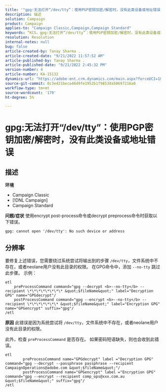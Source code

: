 ```yaml
---
title: '"gpg:无法打开“/dev/tty”：使用PGP密钥加密/解密时，没有此类设备或地址错误”'
description: 描述
solution: Campaign
product: Campaign
applies-to: "Campaign Classic,Campaign,Campaign Standard"
keywords: “KCS，gpg:无法打开“/dev/tty”：使用PGP密钥加密/解密时，没有此类设备或地址错误”
resolution: Resolution
internal-notes: null
bug: false
article-created-by: Tanay Sharma .
article-created-date: "9/21/2022 11:57:52 AM"
article-published-by: Tanay Sharma .
article-published-date: "9/21/2022 2:45:32 PM"
version-number: 4
article-number: KA-15132
dynamics-url: "https://adobe-ent.crm.dynamics.com/main.aspx?forceUCI=1&pagetype=entityrecord&etn=knowledgearticle&id=16788499-a439-ed11-9db1-002248086735"
source-git-commit: 0c3e421beca46d9fe1952b1f98538a50697216a0
workflow-type: tm+mt
source-wordcount: '179'
ht-degree: 5%

---
```


# gpg:无法打开“/dev/tty”：使用PGP密钥加密/解密时，没有此类设备或地址错误

## 描述

<b>环境</b>
- Campaign Classic
- [!DNL Campaign]
- Campaign Standard



<b>问题/症状</b>
使用encrypt post-process命令或decrypt preprocess命令时获取以下错误。


```
gpg: cannot open '/dev/tty': No such device or address
```





## 分辨率


要修复上述错误，您需要绕过系统尝试将输出到的步骤 `/dev/tty`，文件系统中不存在，或者neolane用户没有此目录的权限。 在GPG命令中，添加 `--no-tty` 跳过此步骤。 示例：


```
etl
    preProcessCommand command="gpg --decrypt <b>--no-tty</b> --recipient \*\*\*\*\*\*\*\* &quot;$fileName&quot;" label="Decryption GPG" name="GPGdecrypt"/
    postProcessCommand command="gpg --encrypt <b>--no-tty</b> --recipient \*\*\*\*\*\*\* &quot;$fileName&quot;" label="Encryption GPG" name="GPGencrypt" suffix="gpg"/
/etl
```

<b>原因</b>
此错误是因为系统尝试将 `/dev/tty`，文件系统中不存在，或者neolane用户没有此目录的权限。

此外，检查 `preProcessCommand` 是否存在。 如果密码短语缺失，则也会收到此错误。


```
etl
        preProcessCommand name="GPGdecrypt" label ="Decryption GPG" command="gpg --decrypt --passphrase passphrase --recipient CampaignOperations@adobe.com &quot;$fileName&quot;"/
        postProcessCommand name="GPGencrypt" label ="Encryption GPG" command="gpg --encrypt --recipient comp_ops@xxx.com.au &quot;$fileName&quot;" suffix="gpg"/
/etl
```

